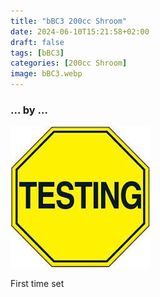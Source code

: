 ```yaml
---
title: "bBC3 200cc Shroom"
date: 2024-06-10T15:21:58+02:00
draft: false
tags: [bBC3]
categories: [200cc Shroom]
image: bBC3.webp
---
```

### ... by ...
![Nothing there](testing.jpg)

First time set